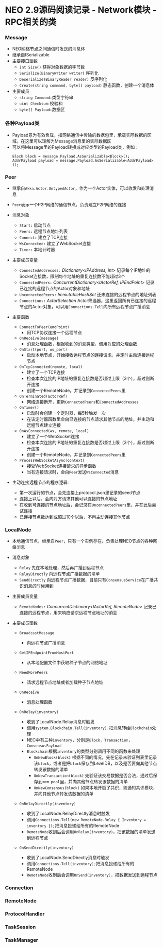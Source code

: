 # NEO 2.9源码阅读记录 - Network模块 - RPC相关的类
### Message
* NEO网络节点之间通信时发送的消息体
* 继承自ISerializable
* 主要接口函数
  * `int Size()` 获得对象数据的字节数
  * `Serialize(BinaryWriter writer)` 序列化
  * `Deserialize(BinaryReader reader)` 反序列化
  * `Create(string command, byte[] payload)` 静态函数，创建一个消息体
* 主要成员
  * `string Command:`类型字符串
  * `uint Checksum:`校验和
  * `byte[] Payload:`数据区

### 各种Payload类
  * Payload意为有效负载，指网络通信中传输的数据包里，承载实际数据的区域。在这里可以理解为Message消息里的实际数据区
  * 可以将Message里的Payload转换成对应类型的Payload类，例如：
     ```
    Block block = message.Payload.AsSerializable<Block>();
    AddrPayload payload = message.Payload.AsSerializable<AddrPayload>();
    ``` 
### Peer
* 继承自`Akka.Actor.UntypedActor`，作为一个Actor实体，可以收发和处理消息
* `Peer`表示一个P2P网络的通信节点，负责建立P2P网络的连接

* 消息对象
  * `Start:` 启动节点
  * `Peers:` 远程节点地址列表
  * `Connect:` 建立了TCP连接
  * `WsConnected:` 建立了WebSocket连接
  * `Timer:` 本地计时器

* 主要成员变量
  * `ConnectedAddresses:` *Dictionary<IPAddress, int>* 记录每个IP地址的Socket连接数，限制每个地址的重复连接数不能超过3个
  * `ConnectedPeers:` *ConcurrentDictionary<IActorRef, IPEndPoint>* 记录已连接的远程节点的Actor对象和地址
  * `UnconnectedPeers:` *ImmutableHashSet<IPEndPoint>* 还未连接的远程节点的地址列表
  * `Connections:` *ActorSelection* Actor筛选器，这里返回所有已连接的远程节点的Actor对象，可以用`Connections.Tell`向所有远程节点广播消息

* 主要函数
  * `ConnectToPeer(endPoint)`
    * 用TCP协议连接一个远程节点
  * `OnReceive(message)`
    * 消息处理函数，根据收到的消息类型，调用对应的处理函数
  * `OnStart(port, ws_port)`
    * 启动本地节点，开始接收远程节点的连接请求，并定时主动连接远程节点
  * `OnTcpConnected(remote, local)`
    * 建立了一个TCP连接
    * 检查本次连接的IP地址的重复连接数是否超过上限（3个），超过则断开连接
    * 创建一个RemoteNode，并记录到`ConnectedPeers`里
  * `OnTerminated(actorRef)`
    * 网络连接断开，更新`ConnectedPeers`和`ConnectedAddresses`
  * `OnTimer()`
    * 启动时会创建一个定时器，每5秒触发一次
    * 在该定时器函数里会向已连接的节点请求其他节点的地址，并主动和远程节点建立连接
  * `OnWsConnected(ws, remote, local)`
    * 建立了一个WebSocket连接
    * 检查本次连接的IP地址的重复连接数是否超过上限（3个），超过则断开连接
    * 创建一个RemoteNode，并记录到`ConnectedPeers`里
  * `ProcessWebSocketAsync(context)`
    * 接受WebSocket连接请求的异步函数
    * 当有连接请求时，会向`Peer`发送`WsConnected`消息

* 主动连接远程节点的程序逻辑:
  * 第一次运行的节点，会先连接上protocol.json里记录的seed节点
  * 连接上以后，会向对方请求其他可以连接的节点地址
  * 在收到可连接的节点地址后，会记录在`UnconnectedPeers`里，并在此后尝试连接
  * 已连接节点数达到或超过10个以后，不再主动连接其他节点

### LocalNode
* 本地通信节点，继承自`Peer`，只有一个实例存在，负责处理NEO节点的各种网络消息

* 消息对象
  * `Relay` 先在本地处理，然后再广播到远程节点
  * `RelayDirectly` 向远程节点广播数据的清单
  * `SendDirectly` 向远程节点广播数据，目前只有`ConsensusService`在广播共识消息的时候用到

* 主要成员变量
  * `RemoteNodes:` *ConcurrentDictionary<IActorRef, RemoteNode>* 记录已连接的远程节点，用来响应请求远程节点地址的消息

* 主要成员函数
  * `BroadcastMessage` 
    * 向远程节点广播消息
  * `GetIPEndpointFromHostPort` 
    * 从本地配置文件中获取种子节点的网络地址
  * `NeedMorePeers` 
    * 请求远程节点地址或者加载种子节点地址
  * `OnReceive` 
    * 消息处理函数
  
  * `OnRelay(inventory)` 
    * 收到了LocalNode.Relay消息时触发
    * 调用`system.Blockchain.Tell(inventory);`把消息转给`Blockchain`处理
    * NEO中有三种`inventory`，分别是`Block`，`Transaction`，`ConsensusPayload`
    * `Blockchain`根据`inventory`的类型分别调用不同的函数来处理
      * `OnNewBlock(block)` 根据不同的情况，先在记录未验证列表里记录该`block`，或者是把`block`保存到LevelDB，以及是否要向其他节点转发该数据的清单
      * `OnNewTransaction(block)` 先验证该交易数据是否合法，通过后保存到`mem_pool`里，并向其他节点转发该数据的清单
      * `OnNewConsensus(block)` 如果本地开启了共识，则通知共识模块，并向其他节点转发该数据的清单

  * `OnRelayDirectly(inventory)` 
    * 收到了LocalNode.RelayDirectly消息时触发
    * 调用`Connections.Tell(new RemoteNode.Relay { Inventory = inventory });`把消息投递给所有的RemoteNode
    * `RemoteNode`收到后会调用`OnRelay(inventory)`，把该数据的清单发送到远程节点
  
  * `OnSendDirectly(inventory)` 
    * 收到了LocalNode.SendDirectly消息时触发
    * 调用`Connections.Tell(inventory);`把消息投递给所有的RemoteNode
    * `RemoteNode`收到后会调用`OnSend(inventory)`，把数据发送到远程节点
    
### Connection

### RemoteNode

### ProtocolHandler

### TaskSession

### TaskManager

